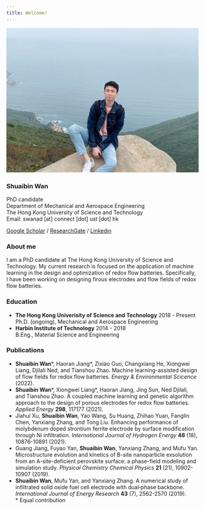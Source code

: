 ```yaml
---
title: Welcome!
---
```

![image](https://github.com/HarryBinary/HarryBinary.github.io/blob/main/hiking_longxia_bay.jpg?raw=True)<br/>
### Shuaibin Wan
PhD candidate<br/>
Department of Mechanical and Aerospace Engineering<br/>
The Hong Kong University of Science and Technology<br/>
Email: swanad [at] connect [dot] ust [dot] hk<br/>

[Google Scholar](https://scholar.google.com/citations?user=UxMIMugAAAAJ&hl=en) / [ResearchGate](https://www.researchgate.net/profile/Shuaibin-Wan) / [Linkedin](https://www.linkedin.com/in/shuaibin-wan-66505b170/)

### About me
I am a PhD candidate at The Hong Kong University of Science and Technology. My current research is focused on the application of machine learning in the design and optimization of redox flow batteries. Specifically, I have been working on designing firous electrodes and flow fields of redox flow batteries.

### Education
 - **The Hong Kong Univerisity of Science and Technology** 2018 - Present<br/>
   Ph.D. (ongoing), Mechanical and Aerospace Engineering   
 - **Harbin Institute of Technology**                      2014 - 2018<br/>
   B.Eng., Material Science and Engineering                

### Publications
 - **Shuaibin Wan**\*, Haoran Jiang\*, Zixiao Guo, Changxiang He, Xiongwei Liang, Djilali Ned, and Tianshou Zhao. Machine learning-assisted design of flow fields for redox flow batteries. *Energy & Environmental Scicence* (2022).  
 - **Shuaibin Wan**\*, Xiongwei Liang\*, Haoran Jiang, Jing Sun, Ned Djilali, and Tianshou Zhao. A coupled machine learning and genetic algorithm approach to the design of porous electrodes for redox flow batteries. *Applied Energy* **298**, 117177 (2021).  
 - Jiahui Xu, **Shuaibin Wan**, Yao Wang, Su Huang, Zhihao Yuan, Fanglin Chen, Yanxiang Zhang, and Tong Liu. Enhancing performance of molybdenum doped strontium ferrite electrode by surface modification through Ni infiltration. *International Journal of Hydrogen Energy* **46** (18), 10876-10891 (2021).    
 - Guang Jiang, Fuyao Yan, **Shuaibin Wan**, Yanxiang Zhang, and Mufu Yan. Microstructure evolution and kinetics of B-site nanoparticle exsolution from an A-site-deficient perovskite surface: a phase-field modeling and simulation study. *Physical Chemistry Chemical Physics* **21** (21), 10902-10907 (2019).   
  - **Shuaibin Wan**, Mufu Yan, and Yanxiang Zhang. A numerical study of infiltrated solid oxide fuel cell electrode with dual‐phase backbone. *International Journal of Energy Research* **43** (7), 2562-2570 (2019).  
\* Equal contribution
